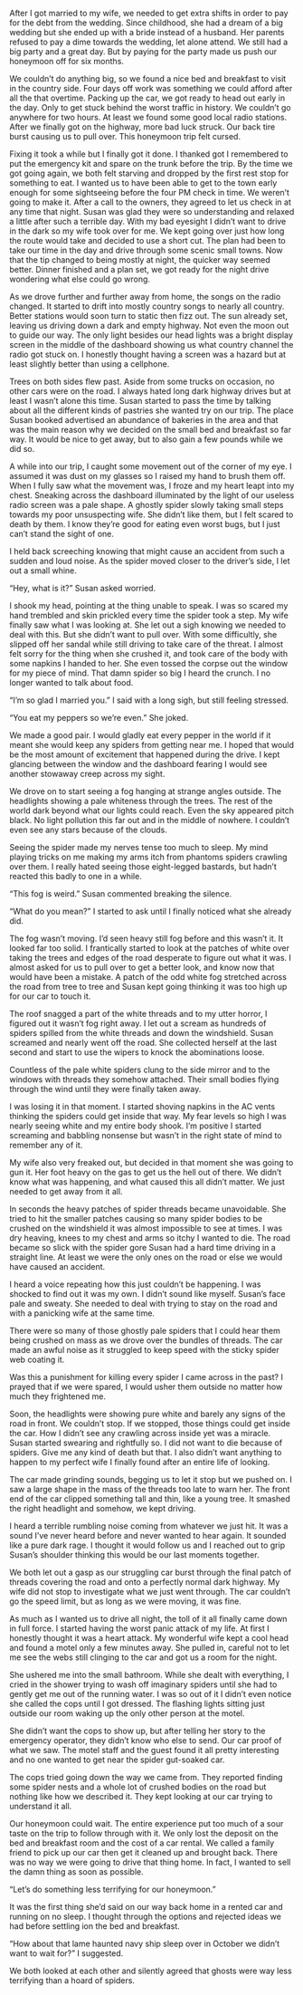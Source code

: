 After I got married to my wife, we needed to get extra shifts in order to pay for the debt from the wedding. Since childhood, she had a dream of a big wedding but she ended up with a bride instead of a husband. Her parents refused to pay a dime towards the wedding, let alone attend. We still had a big party and a great day. But by paying for the party made us push our honeymoon off for six months.

We couldn’t do anything big, so we found a nice bed and breakfast to visit in the country side. Four days off work was something we could afford after all the that overtime. Packing up the car, we got ready to head out early in the day. Only to get stuck behind the worst traffic in history. We couldn’t go anywhere for two hours. At least we found some good local radio stations. After we finally got on the highway, more bad luck struck. Our back tire burst causing us to pull over. This honeymoon trip felt cursed. 

Fixing it took a while but I finally got it done. I thanked got I remembered to put the emergency kit and spare on the trunk before the trip. By the time we got going again, we both felt starving and dropped by the first rest stop for something to eat. I wanted us to have been able to get to the town early enough for some sightseeing before the four PM check in time. We weren’t going to make it. After a call to the owners, they agreed to let us check in at any time that night. Susan was glad they were so understanding and relaxed a little after such a terrible day. With my bad eyesight I didn’t want to drive in the dark so my wife took over for me. We kept going over just how long the route would take and decided to use a short cut. The plan had been to take our time in the day and drive through some scenic small towns. Now that the tip changed to being mostly at night, the quicker way seemed better. Dinner finished and a plan set, we got ready for the night drive wondering what else could go wrong.  

As we drove further and further away from home, the songs on the radio changed. It started to drift into mostly country songs to nearly all country. Better stations would soon turn to static then fizz out. The sun already set, leaving us driving down a dark and empty highway. Not even the moon out to guide our way. The only light besides our head lights was a bright display screen in the middle of the dashboard showing us what country channel the radio got stuck on. I honestly thought having a screen was a hazard but at least slightly better than using a cellphone. 

Trees on both sides flew past. Aside from some trucks on occasion, no other cars were on the road. I always hated long dark highway drives but at least I wasn’t alone this time. Susan started to pass the time by talking about all the different kinds of pastries she wanted try on our trip. The place Susan booked advertised an abundance of bakeries in the area and that was the main reason why we decided on the small bed and breakfast so far way. It would be nice to get away, but to also gain a few pounds while we did so. 

A while into our trip, I caught some movement out of the corner of my eye. I assumed it was dust on my glasses so I raised my hand to brush them off. When I fully saw what the movement was, I froze and my heart leapt into my chest. Sneaking across the dashboard illuminated by the light of our useless radio screen was a pale shape. A ghostly spider slowly taking small steps towards my poor unsuspecting wife. She didn’t like them, but I felt scared to death by them. I know they’re good for eating even worst bugs, but I just can’t stand the sight of one. 

I held back screeching knowing that might cause an accident from such a sudden and loud noise. As the spider moved closer to the driver’s side, I let out a small whine.  

“Hey, what is it?” Susan asked worried. 

I shook my head, pointing at the thing unable to speak. I was so scared my hand trembled and skin prickled every time the spider took a step. My wife finally saw what I was looking at. She let out a sigh knowing we needed to deal with this. But she didn’t want to pull over. With some difficultly, she slipped off her sandal while still driving to take care of the threat. I almost felt sorry for the thing when she crushed it, and took care of the body with some napkins I handed to her. She even tossed the corpse out the window for my piece of mind. That damn spider so big I heard the crunch. I no longer wanted to talk about food.  

“I’m so glad I married you.” I said with a long sigh, but still feeling stressed. 

“You eat my peppers so we’re even.” She joked. 

We made a good pair. I would gladly eat every pepper in the world if it meant she would keep any spiders from getting near me. I hoped that would be the most amount of excitement that happened during the drive. I kept glancing between the window and the dashboard fearing I would see another stowaway creep across my sight.  

We drove on to start seeing a fog hanging at strange angles outside. The headlights showing a pale whiteness through the trees. The rest of the world dark beyond what our lights could reach. Even the sky appeared pitch black. No light pollution this far out and in the middle of nowhere. I couldn’t even see any stars because of the clouds.

Seeing the spider made my nerves tense too much to sleep. My mind playing tricks on me making my arms itch from phantoms spiders crawling over them. I really hated seeing those eight-legged bastards, but hadn’t reacted this badly to one in a while.  

“This fog is weird.” Susan commented breaking the silence. 

“What do you mean?” I started to ask until I finally noticed what she already did. 

The fog wasn’t moving. I’d seen heavy still fog before and this wasn’t it. It looked far too solid. I frantically started to look at the patches of white over taking the trees and edges of the road desperate to figure out what it was. I almost asked for us to pull over to get a better look, and know now that would have been a mistake. A patch of the odd white fog stretched across the road from tree to tree and Susan kept going thinking it was too high up for our car to touch it. 

The roof snagged a part of the white threads and to my utter horror, I figured out it wasn’t fog right away. I let out a scream as hundreds of spiders spilled from the white threads and down the windshield. Susan screamed and nearly went off the road. She collected herself at the last second and start to use the wipers to knock the abominations loose. 

Countless of the pale white spiders clung to the side mirror and to the windows with threads they somehow attached. Their small bodies flying through the wind until they were finally taken away. 

I was losing it in that moment. I started shoving napkins in the AC vents thinking the spiders could get inside that way. My fear levels so high I was nearly seeing white and my entire body shook. I’m positive I started screaming and babbling nonsense but wasn’t in the right state of mind to remember any of it.  

My wife also very freaked out, but decided in that moment she was going to gun it. Her foot heavy on the gas to get us the hell out of there. We didn’t know what was happening, and what caused this all didn’t matter. We just needed to get away from it all. 

In seconds the heavy patches of spider threads became unavoidable. She tried to hit the smaller patches causing so many spider bodies to be crushed on the windshield it was almost impossible to see at times. I was dry heaving, knees to my chest and arms so itchy I wanted to die. The road became so slick with the spider gore Susan had a hard time driving in a straight line. At least we were the only ones on the road or else we would have caused an accident.  

I heard a voice repeating how this just couldn’t be happening. I was shocked to find out it was my own. I didn’t sound like myself. Susan’s face pale and sweaty. She needed to deal with trying to stay on the road and with a panicking wife at the same time. 

There were so many of those ghostly pale spiders that I could hear them being crushed on mass as we drove over the bundles of threads. The car made an awful noise as it struggled to keep speed with the sticky spider web coating it. 

Was this a punishment for killing every spider I came across in the past? I prayed that if we were spared, I would usher them outside no matter how much they frightened me.  

Soon, the headlights were showing pure white and barely any signs of the road in front. We couldn’t stop. If we stopped, those things could get inside the car. How I didn’t see any crawling across inside yet was a miracle. Susan started swearing and rightfully so. I did not want to die because of spiders. Give me any kind of death but that. I also didn’t want anything to happen to my perfect wife I finally found after an entire life of looking. 

The car made grinding sounds, begging us to let it stop but we pushed on. I saw a large shape in the mass of the threads too late to warn her. The front end of the car clipped something tall and thin, like a young tree. It smashed the right headlight and somehow, we kept driving.  

I heard a terrible rumbling noise coming from whatever we just hit. It was a sound I’ve never heard before and never wanted to hear again. It sounded like a pure dark rage. I thought it would follow us and I reached out to grip Susan’s shoulder thinking this would be our last moments together. 

We both let out a gasp as our struggling car burst through the final patch of threads covering the road and onto a perfectly normal dark highway. My wife did not stop to investigate what we just went through. The car couldn’t go the speed limit, but as long as we were moving, it was fine. 

As much as I wanted us to drive all night, the toll of it all finally came down in full force. I started having the worst panic attack of my life. At first I honestly thought it was a heart attack. My wonderful wife kept a cool head and found a motel only a few minutes away. She pulled in, careful not to let me see the webs still clinging to the car and got us a room for the night. 

She ushered me into the small bathroom. While she dealt with everything, I cried in the shower trying to wash off imaginary spiders until she had to gently get me out of the running water. I was so out of it I didn’t even notice she called the cops until I got dressed. The flashing lights sitting just outside our room waking up the only other person at the motel. 

She didn’t want the cops to show up, but after telling her story to the emergency operator, they didn’t know who else to send. Our car proof of what we saw. The motel staff and the guest found it all pretty interesting and no one wanted to get near the spider gut-soaked car.  

The cops tried going down the way we came from. They reported finding some spider nests and a whole lot of crushed bodies on the road but nothing like how we described it. They kept looking at our car trying to understand it all.  

Our honeymoon could wait. The entire experience put too much of a sour taste on the trip to follow through with it. We only lost the deposit on the bed and breakfast room and the cost of a car rental. We called a family friend to pick up our car then get it cleaned up and brought back. There was no way we were going to drive that thing home. In fact, I wanted to sell the damn thing as soon as possible. 

“Let’s do something less terrifying for our honeymoon.”  

It was the first thing she’d said on our way back home in a rented car and running on no sleep. I thought through the options and rejected ideas we had before settling ion the bed and breakfast. 

“How about that lame haunted navy ship sleep over in October we didn’t want to wait for?” I suggested. 

We both looked at each other and silently agreed that ghosts were way less terrifying than a hoard of spiders.